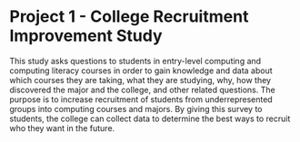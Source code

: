# Project 1 - College Recruitment Improvement Study
 This study asks questions to students in entry-level computing and computing literacy courses in order to gain knowledge and data about which courses they are taking, what they are studying, why, how they discovered the major and the college, and other related questions. The purpose is to increase recruitment of students from underrepresented groups into computing courses and majors. By giving this survey to students, the college can collect data to determine the best ways to recruit who they want in the future.
